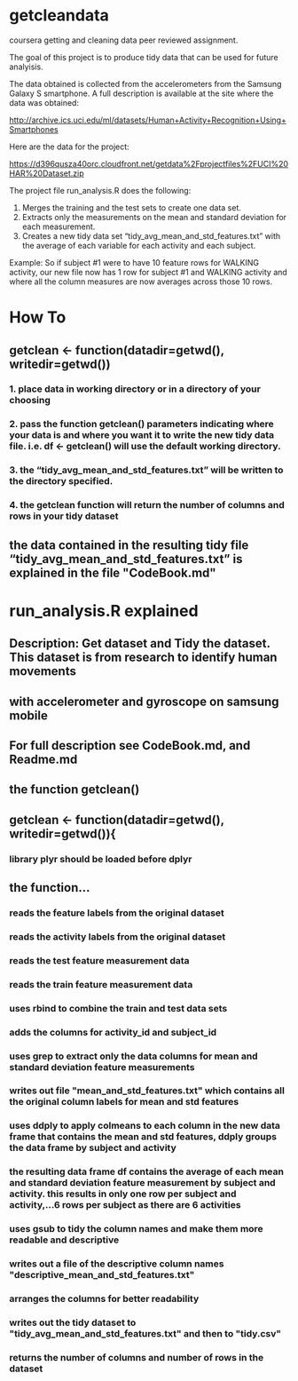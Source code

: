 # getcleandata
coursera getting and cleaning data peer reviewed assignment.

The goal of this project is to produce tidy data that can be used for future analyisis.

The data obtained is collected from the accelerometers from the Samsung Galaxy S smartphone. A full description is available at the site where the data was obtained:

http://archive.ics.uci.edu/ml/datasets/Human+Activity+Recognition+Using+Smartphones

Here are the data for the project:

https://d396qusza40orc.cloudfront.net/getdata%2Fprojectfiles%2FUCI%20HAR%20Dataset.zip

The project file run_analysis.R does the following:
1.  Merges the training and the test sets to create one data set.
2.  Extracts only the measurements on the mean and standard deviation for each measurement.
3.  Creates a new tidy data set “tidy_avg_mean_and_std_features.txt” with the average of each variable for each activity and each subject.  

Example: So if subject #1 were to have 10 feature rows for WALKING activity, our new file now has 1 row for subject #1 and WALKING activity and where all the column measures are now averages across those 10 rows.  

# How To
## getclean <- function(datadir=getwd(), writedir=getwd())

### 1.  place data in working directory or in a directory of your choosing
### 2.  pass the function getclean() parameters indicating where your data is and where you want it to write the new tidy data file.  i.e.  df <- getclean() will use the default working directory.
### 3. the “tidy_avg_mean_and_std_features.txt” will be written to the directory specified.  
### 4. the getclean function will return the number of columns and rows in your tidy dataset

## the data contained in the resulting tidy file “tidy_avg_mean_and_std_features.txt” is explained in the file "CodeBook.md"

# run_analysis.R explained

## Description: Get dataset and Tidy the dataset.  This dataset is from research to identify human movements
## with accelerometer and gyroscope on samsung mobile
## For full description see CodeBook.md, and Readme.md

## the function getclean()
## getclean <- function(datadir=getwd(), writedir=getwd()){

### library plyr should be loaded before dplyr
        
## the function...
### reads the feature labels from the original dataset
### reads the activity labels from the original dataset
### reads the test feature measurement data
### reads the train feature measurement data
### uses rbind to combine the train and test data sets
### adds the columns for activity_id and subject_id
### uses grep to extract only the data columns for mean and standard deviation feature measurements
### writes out file "mean_and_std_features.txt" which contains all the original column labels for mean and std features
### uses ddply to apply colmeans to each column in the new data frame that contains the mean and std features, ddply groups the data frame by subject and activity
### the resulting data frame df contains the average of each mean and standard deviation feature measurement by subject and activity.  this results in only one row per subject and activity,...6 rows per subject as there are 6 activities
### uses gsub to tidy the column names and make them more readable and descriptive
### writes out a file of the descriptive column names "descriptive_mean_and_std_features.txt"
### arranges the columns for better readability
### writes out the tidy dataset to "tidy_avg_mean_and_std_features.txt" and then to "tidy.csv"
### returns the number of columns and number of rows in the dataset 

